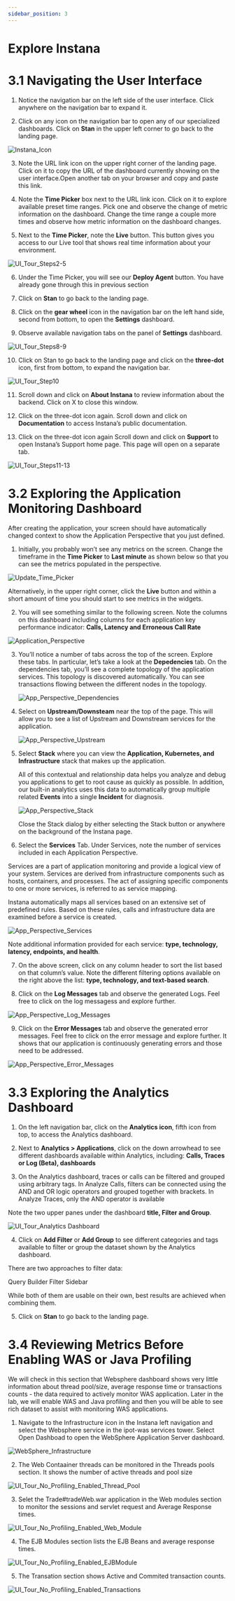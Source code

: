 ```yaml
---
sidebar_position: 3
---
```

# Explore Instana

# 3.1 Navigating the User Interface

1. Notice the navigation bar on the left side of the user interface. Click anywhere on the navigation bar to expand it. 

2. Click on any icon on the navigation bar to open any of our specialized dashboards. Click on **Stan** in the upper left corner to go back to the landing page.  

![Instana_Icon](images/instana_icon.png)

3. Note the URL link icon on the upper right corner of the landing page. Click on it to copy the URL of the dashboard currently showing on the user interface.Open another tab on your browser and copy and paste this link. 

4. Note the **Time Picker** box next to the URL link icon. Click on it to explore available preset time ranges. Pick one and observe the change of metric information on the dashboard. Change the time range a couple more times and observe how metric information on the dashboard changes.  

5. Next to the **Time Picker**, note the **Live** button. This button gives you access to our Live tool that shows real time information about your environment.   

![UI_Tour_Steps2-5](images/ui_tour_steps2-5.png)

6. Under the Time Picker, you will see our **Deploy Agent** button. You have already gone through this in previous section

7. Click on **Stan** to go back to the landing page. 

8. Click on the **gear wheel** icon in the navigation bar on the left hand side, second from bottom, to open the **Settings** dashboard.  

9. Observe available navigation tabs on the panel of **Settings** dashboard.  

![UI_Tour_Steps8-9](images/ui_tour_step8-9.png)

10. Click on Stan to go back to the landing page and click on the **three-dot** icon, first from bottom, to expand the navigation bar.  

![UI_Tour_Step10](images/ui_tour_3dot_step10.png)

11. Scroll down and click on **About Instana** to review information about the backend. Click on X to close this window.  

12. Click on the three-dot icon again. Scroll down and click on **Documentation** to access Instana’s public documentation.  

13. Click on the three-dot icon again Scroll down and click on **Support** to open Instana’s Support home page. This page will open on a separate tab.  
		
![UI_Tour_Steps11-13](images/ui_tour_steps11-13.png)

# 3.2 Exploring the Application Monitoring Dashboard 


After creating the application, your screen should have automatically changed context to show the Application Perspective that you just defined.

1. Initially, you probably won’t see any metrics on the screen. Change the timeframe in the **Time Picker** to **Last minute** as shown below so that you can see the metrics populated in the perspective.

![Update_Time_Picker](images/update_time_picker.png)

Alternatively, in the upper right corner, click the **Live** button and within a short amount of time you should start to see metrics in the widgets.

2. You will see something similar to the following screen. Note the columns on this dashboard including columns for each application key performance indicator: **Calls, Latency and Erroneous Call Rate**

![Application_Perspective](images/application_perspective.png)

3. You’ll notice a number of tabs across the top of the screen. Explore these tabs. In particular, let’s take a look at the **Depedencies** tab. On the dependencies tab, you’ll see a complete topology of the application services. This topology is discovered automatically. You can see transactions flowing between the different nodes in the topology. 

    ![App_Perspective_Dependencies](images/app_perspective_dependencies.png)

4. Select on **Upstream/Downsteam** near the top of the page. This will allow you to see a list of Upstream and Downstream services for the application.
   
   ![App_Perspective_Upstream](images/app_perspective_upstream.png)

5. Select **Stack** where you can view the **Application, Kubernetes, and Infrastructure** stack that makes up the application.

    All of this contextual and relationship data helps you analyze and debug you applications to get to root cause as quickly as possible. In addition, our built-in analytics uses this data to automatically group multiple related **Events** into a single **Incident** for diagnosis.

    ![App_Perspective_Stack](images/app_perspective_stack.png)

    Close the Stack dialog by either selecting the Stack button or anywhere on the background of the Instana page.

6. Select the **Services** Tab. Under Services, note the number of services included in each Application Perspective.

Services are a part of application monitoring and provide a logical view of your system. Services are derived from infrastructure components such as hosts, containers, and processes. The act of assigning specific components to one or more services, is referred to as service mapping.

Instana automatically maps all services based on an extensive set of predefined rules. Based on these rules, calls and infrastructure data are examined before a service is created.

![App_Perspective_Services](images/app_perspective_services.png)


Note additional information provided for each service: **type, technology, latency, endpoints, and health**. 

7. On the above screen, click on any column header to sort the list based on that column’s value. Note the different filtering options available on the right above the list: **type, technology, and text-based search**. 

8. Click on the **Log Messages** tab and observe the generated Logs. Feel free to click on the log messagess and explore further.

![App_Perspective_Log_Messages](images/app_perspective_log_messages.png)

9. Click on the **Error Messages** tab and observe the generated error messages. Feel free to click on the error message and explore further. It shows that our application is continuously generating errors and those need to be addressed.

![App_Perspective_Error_Messages](images/app_perspective_error_messages.png)



# 3.3 Exploring the Analytics Dashboard

1. On the left navigation bar, click on the **Analytics icon**, fifth icon  from top, to access the Analytics dashboard. 

2. Next to **Analytics > Applications**, click on the down arrowhead to see different dashboards available within Analytics, including: **Calls, Traces or Log (Beta), dashboards**

3. On the Analytics dashboard, traces or calls can be filtered and grouped using arbitrary tags. In Analyze Calls, filters can be connected using the AND and OR logic operators and grouped together with brackets. In Analyze Traces, only the AND operator is available

Note the two upper panes under the dashboard **title, Filter and Group**.  

![UI_Tour_Analytics Dashboard](images/ui_tour_analytics_dashboard.png)

4. Click on **Add Filter** or **Add Group** to see different categories and tags available to filter or group the dataset shown by the Analytics dashboard. 

There are two approaches to filter data:

Query Builder
Filter Sidebar

While both of them are usable on their own, best results are achieved when combining them.

5. Click on **Stan** to go back to the landing page.

# 3.4 Reviewing Metrics Before Enabling WAS or Java Profiling

We will check in this section that Websphere dashboard shows very little information about thread pool/size, average response time or transactions counts - the data required to actively monitor WAS application. Later in the lab, we will enable WAS and Java profiling and then you will be able to see rich dataset to assist with monitoring WAS applications. 

1. Navigate to the Infrastructure icon in the Instana left navigation and select the Websphere service in the ipot-was services tower. Select Open Dashboad to open the WebSphere Application Server dashboard.

![WebSphere_Infrastructure](images/websphere_infrastructure.png)


2. The Web Contaainer threads can be monitored in the Threads pools section. It shows the number of active threads and pool size

![UI_Tour_No_Profiling_Enabled_Thread_Pool](images/ui_tour_no_profiling_enabled_thread_pool.png)


3. Selet the Trade#tradeWeb.war application in the Web modules section to monitor the sessions and servlet request and Average Response times.

![UI_Tour_No_Profiling_Enabled_Web_Module](images/ui_tour_no_profiling_enabled_web_module.png)   


4. The EJB Modules section lists the EJB Beans and average response times.
   
![UI_Tour_No_Profiling_Enabled_EJBModule](images/ui_tour-no_profiling_enabled_ejbmodule.png)

5. The Transation section shows Active and Commited transaction counts.
   
![UI_Tour_No_Profiling_Enabled_Transactions](images/ui_tour_no_profiling_enabled_transactions.png)








